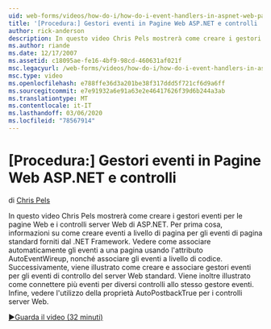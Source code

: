 ```yaml
---
uid: web-forms/videos/how-do-i/how-do-i-event-handlers-in-aspnet-web-pages-and-controls
title: '[Procedura:] Gestori eventi in Pagine Web ASP.NET e controlli | Microsoft Docs'
author: rick-anderson
description: In questo video Chris Pels mostrerà come creare i gestori eventi per le pagine Web e i controlli server Web di ASP.NET. Per prima cosa, informazioni su come creare eventi a livello di pagina...
ms.author: riande
ms.date: 12/17/2007
ms.assetid: c18095ae-fe16-4bf9-98cd-460631af021f
msc.legacyurl: /web-forms/videos/how-do-i/how-do-i-event-handlers-in-aspnet-web-pages-and-controls
msc.type: video
ms.openlocfilehash: e788ffe36d3a201be38f317ddd5f721cf6d9a6ff
ms.sourcegitcommit: e7e91932a6e91a63e2e46417626f39d6b244a3ab
ms.translationtype: MT
ms.contentlocale: it-IT
ms.lasthandoff: 03/06/2020
ms.locfileid: "78567914"
---
```

# <a name="how-do-i-event-handlers-in-aspnet-web-pages-and-controls"></a>[Procedura:] Gestori eventi in Pagine Web ASP.NET e controlli

di [Chris Pels](https://twitter.com/chrispels)

In questo video Chris Pels mostrerà come creare i gestori eventi per le pagine Web e i controlli server Web di ASP.NET. Per prima cosa, informazioni su come creare eventi a livello di pagina per gli eventi di pagina standard forniti dal .NET Framework. Vedere come associare automaticamente gli eventi a una pagina usando l'attributo AutoEventWireup, nonché associare gli eventi a livello di codice. Successivamente, viene illustrato come creare e associare gestori eventi per gli eventi di controllo del server Web standard. Viene inoltre illustrato come connettere più eventi per diversi controlli allo stesso gestore eventi. Infine, vedere l'utilizzo della proprietà AutoPostbackTrue per i controlli server Web.

[&#9654;Guarda il video (32 minuti)](https://channel9.msdn.com/Blogs/ASP-NET-Site-Videos/how-do-i-event-handlers-in-aspnet-web-pages-and-controls)
